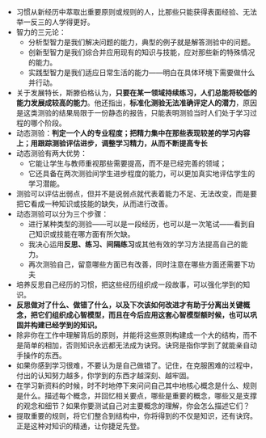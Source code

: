 * 习惯从新经历中萃取出重要原则或规则的人，比那些只能获得表面经验、无法举一反三的人学得更好。
* 智力的三元论：
  * 分析型智力是我们解决问题的能力，典型的例子就是解答测验中的问题。
  * 创新型智力是我们综合并应用现有的知识与技能，应对那些新的特殊情况的能力。
  * 实践型智力是我们适应日常生活的能力——明白在具体环境下需要做什么并行动。
* 关于发展特长，斯滕伯格认为，**只要在某一领域持续练习，人们总能将较低的能力发展成较高的能力**。他还指出，**标准化测验无法准确评定人的潜力**，原因是这类测验的结果局限于一份静态的报告，只能表明测验当时人们处于学习过程的哪个阶段。
* 动态测验：**判定一个人的专业程度；把精力集中在那些表现较差的学习内容上；用跟踪测验评估进步，调整学习精力，从而不断提高专长**
* 动态测验有两大优势：
  * 它能让学生与教师重视那些需要提高，而不是已经完善的领域；
  * 它还具备在两次测验间学生进步程度的能力，可以更加真实地评估学生的学习潜能。
* 测验可以评估出弱点，但并不是说弱点就代表着能力不足、无法改变，而是要把它看成一种知识或技能的缺失，从而进行改善。
* 动态测验可以分为三个步骤：
  * 进行某种类型的测验——可以是一段经历，也可以是一次笔试——看到自己知识或技能在哪方面有所欠缺。
  * 我决心运用**反思、练习、间隔练习**或其他有效的学习方法提高自己的能力。
  * 再次测验自己，留意哪些方面已有改善，同时注意在哪些方面还需要下功夫
* 培养反思自己经历的习惯，把这些经历组织成一段故事，可以强化学到的知识。
* **反思做对了什么、做错了什么，以及下次该如何改进才有助于分离出关键概念，把它们组织成心智模型，而且在今后应用这套心智模型额时候，也可以巩固并构建已经学到的知识。**
* 除非你在工作中理解背后的原则，并能将这些原则构建成一个大的结构，而不是简单的相加，否则知识永远都无法成为诀窍。诀窍是指你学到了就能亲自动手操作的东西。
* 如果你感到学习很难，不要认为是自己做错了。记住，在克服困难的过程中，付出的认知努力越多，你学到的东西才越深刻、越牢固。
* 在学习新资料的时候，时不时地停下来问问自己其中地核心概念是什么、规则是什么。描述每个概念，并回忆相关要点，哪些是重要的概念，哪些又是支撑的观念和细节？如果你要测试自己对主要概念的理解，你会怎么描述它们？
* 提取重要的规则，将它们整合到结构中，你将得到的不仅是知识，还有诀窍。正是这种对知识的精通，让你捷足先登。